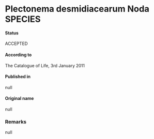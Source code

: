 # Plectonema desmidiacearum Noda SPECIES

#### Status
ACCEPTED

#### According to
The Catalogue of Life, 3rd January 2011

#### Published in
null

#### Original name
null

### Remarks
null